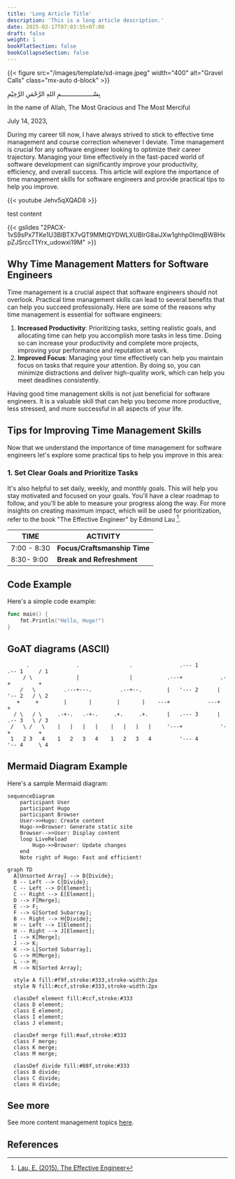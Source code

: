 ```yaml
---
title: 'Long Article Title'
description: 'This is a long article description.'
date: 2025-02-17T07:03:55+07:00
draft: false
weight: 1
bookFlatSection: false
bookCollapseSection: false
---
```


{{< figure src="/images/template/sd-image.jpeg" width="400" alt="Gravel Calls" class="mx-auto d-block" >}}

بِسْــــــــــــــــــمِ اللهِ الرَّحْمَنِ الرَّحِيْمِ

In the name of Allah, The Most Gracious and The Most Merciful

July 14, 2023,

During my career till now, I have always strived to stick to effective time management and course correction whenever I deviate. Time management is crucial for any software engineer looking to optimize their career trajectory. Managing your time effectively in the fast-paced world of software development can significantly improve your productivity, efficiency, and overall success. This article will explore the importance of time management skills for software engineers and provide practical tips to help you improve.

{{< youtube Jehv5qXQAD8 >}}

test content

{{< gslides "2PACX-1vS9sPx7TKe1U3BlBTX7vQT9MMtQYDWLXUBIrG8aiJXw1ghhp0ImqBW8HxpZJSrccT1Yrx_udowxi19M" >}}

## Why Time Management Matters for Software Engineers

Time management is a crucial aspect that software engineers should not overlook. Practical time management skills can lead to several benefits that can help you succeed professionally. Here are some of the reasons why time management is essential for software engineers:

1. **Increased Productivity**: Prioritizing tasks, setting realistic goals, and allocating time can help you accomplish more tasks in less time. Doing so can increase your productivity and complete more projects, improving your performance and reputation at work.
2. **Improved Focus**: Managing your time effectively can help you maintain focus on tasks that require your attention. By doing so, you can minimize distractions and deliver high-quality work, which can help you meet deadlines consistently.

Having good time management skills is not just beneficial for software engineers. It is a valuable skill that can help you become more productive, less stressed, and more successful in all aspects of your life.

## Tips for Improving Time Management Skills

Now that we understand the importance of time management for software engineers let's explore some practical tips to help you improve in this area:

### 1. Set Clear Goals and Prioritize Tasks

It's also helpful to set daily, weekly, and monthly goals. This will help you stay motivated and focused on your goals. You'll have a clear roadmap to follow, and you'll be able to measure your progress along the way. For more insights on creating maximum impact, which will be used for prioritization, refer to the book "The Effective Engineer" by Edmond Lau [^1].

| **TIME**    | **ACTIVITY**                 |
| ----------- | ---------------------------- |
| 7:00 - 8:30 | **Focus/Craftsmanship Time** |
| 8:30- 9:00  | **Break and Refreshment**    |

## Code Example

Here's a simple code example:

```go
func main() {
    fmt.Println("Hello, Hugo!")
}
```

## GoAT diagrams (ASCII)

```goat
      .               .                .               .--- 1          .-- 1     / 1
     / \              |                |           .---+            .-+         +
    /   \         .---+---.         .--+--.        |   '--- 2      |   '-- 2   / \ 2
   +     +        |       |        |       |    ---+            ---+          +
  / \   / \     .-+-.   .-+-.     .+.     .+.      |   .--- 3      |   .-- 3   \ / 3
 /   \ /   \    |   |   |   |    |   |   |   |     '---+            '-+         +
 1   2 3   4    1   2   3   4    1   2   3   4         '--- 4          '-- 4     \ 4

```

## Mermaid Diagram Example

Here's a sample Mermaid diagram:

```mermaid
sequenceDiagram
    participant User
    participant Hugo
    participant Browser
    User->>Hugo: Create content
    Hugo->>Browser: Generate static site
    Browser-->>User: Display content
    loop LiveReload
        Hugo->>Browser: Update changes
    end
    Note right of Hugo: Fast and efficient!
```

```mermaid
graph TD
  A[Unsorted Array] --> B{Divide};
  B -- Left --> C{Divide};
  C -- Left --> D[Element];
  C -- Right --> E[Element];
  D --> F[Merge];
  E --> F;
  F --> G[Sorted Subarray];
  B -- Right --> H{Divide};
  H -- Left --> I[Element];
  H -- Right --> J[Element];
  I --> K[Merge];
  J --> K;
  K --> L[Sorted Subarray];
  G --> M[Merge];
  L --> M;
  M --> N[Sorted Array];

  style A fill:#f9f,stroke:#333,stroke-width:2px
  style N fill:#ccf,stroke:#333,stroke-width:2px

  classDef element fill:#ccf,stroke:#333
  class D element;
  class E element;
  class I element;
  class J element;

  classDef merge fill:#aaf,stroke:#333
  class F merge;
  class K merge;
  class M merge;

  classDef divide fill:#88f,stroke:#333
  class B divide;
  class C divide;
  class H divide;
```

## See more

See more content management topics [here](https://gohugo.io/content-management/).

## References

[^1]: [Lau, E. (2015). The Effective Engineer](https://www.effectiveengineer.com/)

